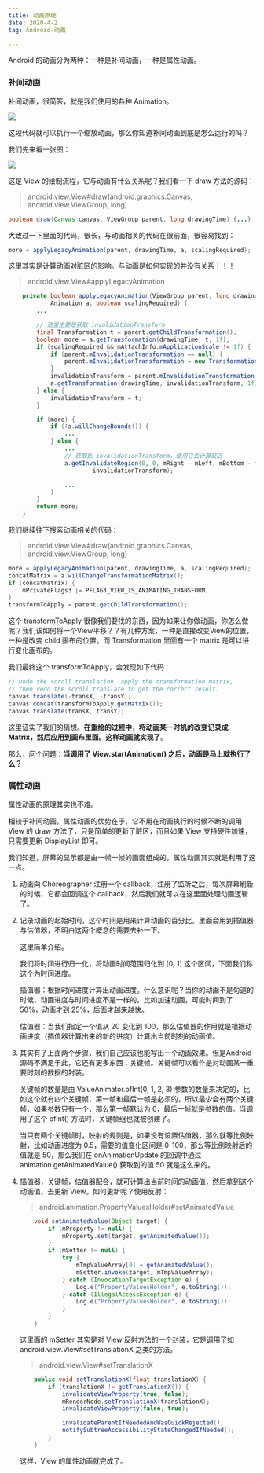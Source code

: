 ```yaml
---
title: 动画原理
date: 2020-4-2
tag: Android-动画

---
```


Android 的动画分为两种：一种是补间动画，一种是属性动画。

### 补间动画

补间动画，很简答，就是我们使用的各种 Animation。

![](https://upload-images.jianshu.io/upload_images/1924341-e091160e76fc0dbe.png?imageMogr2/auto-orient/strip|imageView2/2/w/554/format/webp)

这段代码就可以执行一个缩放动画，那么你知道补间动画到底是怎么运行的吗？

我们先来看一张图：

![](https://upload-images.jianshu.io/upload_images/1924341-baa80bd0e507de89.png?imageMogr2/auto-orient/strip|imageView2/2/w/670/format/webp)

这是 View 的绘制流程，它与动画有什么关系呢？我们看一下 draw 方法的源码：

> android.view.View#draw(android.graphics.Canvas, android.view.ViewGroup, long)

```java
boolean draw(Canvas canvas, ViewGroup parent, long drawingTime) {...}
```

大致过一下里面的代码，很长，与动画相关的代码在很前面，很容易找到：

```java
more = applyLegacyAnimation(parent, drawingTime, a, scalingRequired);
```

这里其实是计算动画对脏区的影响。与动画是如何实现的并没有关系！！！

> android.view.View#applyLegacyAnimation

```java
    private boolean applyLegacyAnimation(ViewGroup parent, long drawingTime,
            Animation a, boolean scalingRequired) {
        ...

        // 这里主要是获取 invalidationTransform
        final Transformation t = parent.getChildTransformation();
        boolean more = a.getTransformation(drawingTime, t, 1f);
        if (scalingRequired && mAttachInfo.mApplicationScale != 1f) {
            if (parent.mInvalidationTransformation == null) {
                parent.mInvalidationTransformation = new Transformation();
            }
            invalidationTransform = parent.mInvalidationTransformation;
            a.getTransformation(drawingTime, invalidationTransform, 1f);
        } else {
            invalidationTransform = t;
        }

        if (more) {
            if (!a.willChangeBounds()) {
                ...
            } else {
                ...
                // 获取到 invalidationTransform，使用它去计算脏区
                a.getInvalidateRegion(0, 0, mRight - mLeft, mBottom - mTop, region,
                        invalidationTransform);

                ...
            }
        }
        return more;
    }

```

我们继续往下搜索动画相关的代码：

> android.view.View#draw(android.graphics.Canvas, android.view.ViewGroup, long)

```java
more = applyLegacyAnimation(parent, drawingTime, a, scalingRequired);
concatMatrix = a.willChangeTransformationMatrix();
if (concatMatrix) {
    mPrivateFlags3 |= PFLAG3_VIEW_IS_ANIMATING_TRANSFORM;
}
transformToApply = parent.getChildTransformation();
```

这个 transformToApply 很像我们要找的东西，因为如果让你做动画，你怎么做呢？我们该如何将一个View平移？？有几种方案，一种是直接改变View的位置，一种是改变 child 画布的位置。而 Transformation 里面有一个 matrix 是可以进行变化画布的。

我们最终这个 transformToApply，会发现如下代码：

```java
// Undo the scroll translation, apply the transformation matrix,
// then redo the scroll translate to get the correct result.
canvas.translate(-transX, -transY);
canvas.concat(transformToApply.getMatrix());
canvas.translate(transX, transY);
```

这里证实了我们的猜想。**在重绘的过程中，将动画某一时机的改变记录成 Matrix，然后应用到画布里面。这样动画就实现了**。

那么，问个问题：**当调用了 View.startAnimation() 之后，动画是马上就执行了么？**



### 属性动画

属性动画的原理其实也不难。

相较于补间动画，属性动画的优势在于，它不用在动画执行的时候不断的调用 View 的 draw 方法了，只是简单的更新了脏区，而且如果 View 支持硬件加速，只需要更新 DisplayList 即可。

我们知道，屏幕的显示都是由一帧一帧的画面组成的，属性动画其实就是利用了这一点。

1. 动画向 Choreographer 注册一个 callback，注册了监听之后，每次屏幕刷新的时候，它都会回调这个 callback，然后我们就可以在这里面处理动画逻辑了。

2. 记录动画的起始时间，这个时间是用来计算动画的百分比。里面会用到插值器与估值器，不明白这两个概念的需要去补一下。

   这里简单介绍。

   我们将时间进行归一化，将动画时间范围归化到 [0, 1] 这个区间，下面我们称这个为时间进度。

   插值器：根据时间进度计算出动画进度。什么意识呢？当你的动画不是匀速的时候，动画进度与时间进度不是一样的。比如加速动画，可能时间到了 50%，动画才到 25%，后面才越来越快。

   估值器：当我们指定一个值从 20 变化到 100，那么估值器的作用就是根据动画进度（插值器计算出来的新的进度）计算出当前时刻的动画值。

3. 其实有了上面两个步骤，我们自己应该也能写出一个动画效果。但是Android源码不满足于此，它还有更多东西：关键帧。关键帧可以看作是对动画某一重要时刻的数据的封装。

   关键帧的数量是由 ValueAnimator.ofInt(0, 1, 2, 3) 参数的数量来决定的，比如这个就有四个关键帧，第一帧和最后一帧是必须的，所以最少会有两个关键帧，如果参数只有一个，那么第一帧默认为 0，最后一帧就是参数的值。当调用了这个 ofInt() 方法时，关键帧组也就被创建了。

   当只有两个关键帧时，映射的规则是，如果没有设置估值器，那么就等比例映射，比如动画进度为 0.5，需要的值变化区间是 0-100，那么等比例映射后的值就是 50，那么我们在 onAnimationUpdate 的回调中通过 animation.getAnimatedValue() 获取到的值 50 就是这么来的。

4. 插值器，关键帧，估值器配合，就可计算出当前时间的动画值，然后拿到这个动画值，去更新 View。如何更新呢？使用反射：

   > android.animation.PropertyValuesHolder#setAnimatedValue

   ```java
       void setAnimatedValue(Object target) {
           if (mProperty != null) {
               mProperty.set(target, getAnimatedValue());
           }
           if (mSetter != null) {
               try {
                   mTmpValueArray[0] = getAnimatedValue();
                   mSetter.invoke(target, mTmpValueArray);
               } catch (InvocationTargetException e) {
                   Log.e("PropertyValuesHolder", e.toString());
               } catch (IllegalAccessException e) {
                   Log.e("PropertyValuesHolder", e.toString());
               }
           }
       }
   ```

   这里面的 mSetter 其实是对 View 反射方法的一个封装，它是调用了如 android.view.View#setTranslationX 之类的方法。

   > android.view.View#setTranslationX

   ```java
       public void setTranslationX(float translationX) {
           if (translationX != getTranslationX()) {
               invalidateViewProperty(true, false);
               mRenderNode.setTranslationX(translationX);
               invalidateViewProperty(false, true);
   
               invalidateParentIfNeededAndWasQuickRejected();
               notifySubtreeAccessibilityStateChangedIfNeeded();
           }
       }
   ```

   这样，View 的属性动画就完成了。

